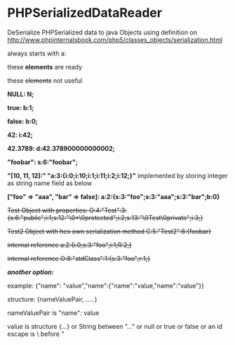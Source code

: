# PHPSerializedDataReader
DeSerialize PHPSerialized data to java Objects
using definition on http://www.phpinternalsbook.com/php5/classes_objects/serialization.html 

always starts with a:

 these **elements** are ready
 
 these ~~elements~~ not useful

**NULL:         N;**

**true:         b:1;**

****false:        b:0;****

**42:           i:42;**

**42.3789:      d:42.378900000000002;**

**"foobar":     s:6:"foobar";**

**"[10, 11, 12]:"    "a:3:{i:0;i:10;i:1;i:11;i:2;i:12;}"**
implemented by storing integer as string name field as below

**["foo" => "aaa", "bar" => false]:     a:2:{s:3:"foo";s:3:"aaa";s:3:"bar";b:0}**

~~Test Object with properties: O:4:"Test":3:{s:6:"public";i:1;s:12:"\0*\0protected";i:2;s:13:"\0Test\0private";i:3;}~~

~~Test2 Object with hes own serialization method C:5:"Test2":6:{foobar}~~

~~internal reference a:2:{i:0;s:3:"foo";i:1;R:2;}~~

~~internal reference O:8:"stdClass":1:{s:3:"foo";r:1;}~~

**_another option:_**

example: {"name": "value","name":{"name":"value,"name":"value"}}

structure: {nameValuePair, .....}

nameValuePair is "name": value

value is structure {...} or String between "..." or null or true or false or an id
escape is \ before "

